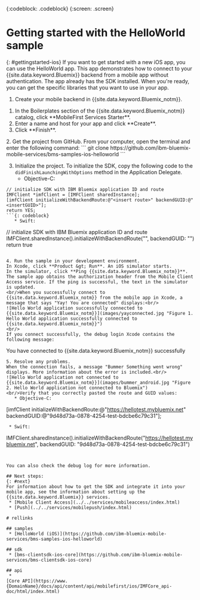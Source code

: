 <!-- Attribute definitions -->
{:codeblock: .codeblock}
{:screen: .screen}

# Getting started with the HelloWorld sample
{: #gettingstarted-ios}
If you want to get started with a new iOS app, you can use the HelloWorld app. This app demonstrates how to connect to your {{site.data.keyword.Bluemix}} backend from a mobile app without authentication. The app already has the SDK installed. When you're ready, you can get the specific libraries that you want to use in your app.

1. Create your mobile backend in {{site.data.keyword.Bluemix_notm}}.
<ol>
	<li>In the Boilerplates section of the  {{site.data.keyword.Bluemix_notm}} catalog, click **MobileFirst Services Starter**.</li>
    <li>Enter a name and host for your app and click **Create**.</li>
    <li>Click **Finish**. </li>
</ol>
2. Get the project from GitHub.
From your computer, open the terminal and enter the following command:
```
git clone https://github.com/ibm-bluemix-mobile-services/bms-samples-ios-helloworld
```

3. Initialize the project.
To initialize the SDK, copy the following code to the `didFinishLaunchingWithOptions` method in the Application Delegate.
   * Objective-C:
```
// initialize SDK with IBM Bluemix application ID and route
IMFClient *imfClient = [IMFClient sharedInstance];
[imfClient initializeWithBackendRoute:@"<insert route>" backendGUID:@"<insertGUID>"];
return YES;
```{: codeblock}
   * Swift:
```
// initialize SDK with IBM Bluemix application ID and route
IMFClient.sharedInstance().initializeWithBackendRoute("<insert route>", backendGUID: "<insertGUID>")
return true
```{: codeblock}

4. Run the sample in your development environment.
In Xcode, click **Product &gt; Run**. An iOS simulator starts.
In the simulator, click **Ping {{site.data.keyword.Bluemix_notm}}**. The sample app obtains the authorization header from the Mobile Client Access service. If the ping is successful, the text in the simulator is updated.
<br/>When you successfully connect to {{site.data.keyword.Bluemix_notm}} from the mobile app in Xcode, a message that says "Yay! You are connected" displays:<br/>
![Hello World application successfully connected to {{site.data.keyword.Bluemix_notm}}](images/yayconnected.jpg "Figure 1. Hello World application successfully connected to {{site.data.keyword.Bluemix_notm}}")
<br/>
If you connect successfully, the debug login Xcode contains the following message:
```
You have connected to {{site.data.keyword.Bluemix_notm}} successfully
```
5. Resolve any problems.
When the connection fails, a message "Bummer Something went wrong" displays. More information about the error is included.<br/>
![Hello World application not connected to {{site.data.keyword.Bluemix_notm}}](images/bummer_android.jpg "Figure 2. Hello World application not connected to Bluemix")
<br/>Verify that you correctly pasted the route and GUID values:
   * Objective-C:
  ```
  [imfClient initializeWithBackendRoute:@"https://hellotest.mybluemix.net"
  backendGUID:@"9d48d73a-0878-4254-test-bdcbe6c79c31"];
  ``` {: codeblock}
   * Swift:
  ```
  IMFClient.sharedInstance().initializeWithBackendRoute("https://hellotest.mybluemix.net", backendGUID: "9d48d73a-0878-4254-test-bdcbe6c79c31")
  ```{: codeblock}


You can also check the debug log for more information.

## Next steps:
{: #next}
For information about how to get the SDK and integrate it into your mobile app, see the information about setting up the {{site.data.keyword.Bluemix}} services.
   * [Mobile Client Access](../../services/mobileaccess/index.html)
   * [Push](../../services/mobilepush/index.html)

# rellinks

## samples
   * [HelloWorld (iOS)](https://github.com/ibm-bluemix-mobile-services/bms-samples-ios-helloworld)

## sdk
   * [bms-clientsdk-ios-core](https://github.com/ibm-bluemix-mobile-services/bms-clientsdk-ios-core)

## api
   *
[Core API](https://www.{DomainName}/docs/api/content/api/mobilefirst/ios/IMFCore_api-doc/html/index.html)
